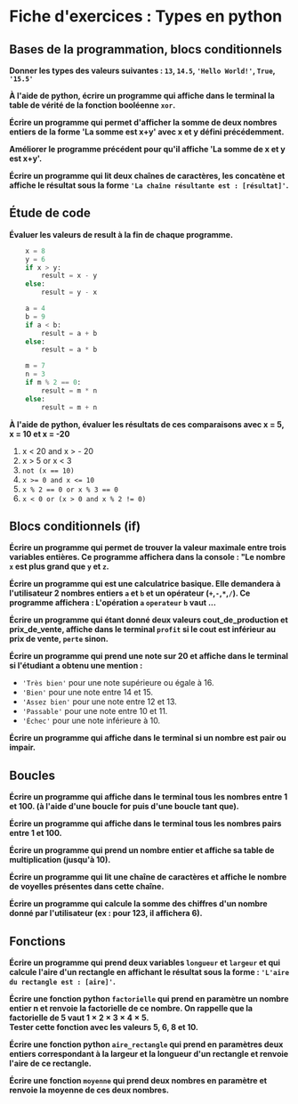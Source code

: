# Fiche d'exercices : Types en python

## Bases de la programmation, blocs conditionnels

**Donner les types des valeurs suivantes : `13`, `14.5`, `'Hello World!'`, `True`, `'15.5'`**  

**À l'aide de python, écrire un programme qui affiche dans le terminal la table de vérité de la fonction booléenne `xor`.**  

**Écrire un programme qui permet d'afficher la somme de deux nombres entiers de la forme 'La somme est x+y' avec x et y défini précédemment.**  

**Améliorer le programme précédent pour qu'il affiche 'La somme de x et y est x+y'.**  

**Écrire un programme qui lit deux chaînes de caractères, les concatène et affiche le résultat sous la forme `'La chaîne résultante est : [résultat]'`.**

## Étude de code

**Évaluer les valeurs de result à la fin de chaque programme.**  

```python
    x = 8
    y = 6
    if x > y:
        result = x - y
    else:
        result = y - x
```

```python
    a = 4
    b = 9
    if a < b:
        result = a + b
    else:
        result = a * b
```

```python
    m = 7
    n = 3
    if m % 2 == 0:
        result = m * n
    else:
        result = m + n
```

**À l'aide de python, évaluer les résultats de ces comparaisons avec x = 5, x = 10 et x = -20**  

   1. x < 20 and x > - 20
   2. x > 5 or x < 3
   3. `not (x == 10)`
   4. `x >= 0 and x <= 10`
   5. `x % 2 == 0 or x % 3 == 0`
   6. `x < 0 or (x > 0 and x % 2 != 0)`

## Blocs conditionnels (if)

**Écrire un programme qui permet de trouver la valeur maximale entre trois variables entières. Ce programme affichera dans la console : "Le nombre `x` est plus grand que `y` et `z`.**

**Écrire un programme qui est une calculatrice basique. Elle demandera à l'utilisateur 2 nombres entiers `a` et `b` et un opérateur (`+`,`-`,`*`,`/`). Ce programme affichera : L'opération `a` `operateur` `b` vaut ...**

**Écrire un programme qui étant donné deux valeurs cout_de_production et prix_de_vente, affiche dans le terminal `profit` si le cout est inférieur au prix de vente, `perte` sinon.**  

**Écrire un programme qui prend une note sur 20 et affiche dans le terminal si l'étudiant a obtenu une mention :**

   - `'Très bien'` pour une note supérieure ou égale à 16.
   - `'Bien'` pour une note entre 14 et 15.
   - `'Assez bien'` pour une note entre 12 et 13.
   - `'Passable'` pour une note entre 10 et 11.
   - `'Échec'` pour une note inférieure à 10.

**Écrire un programme qui affiche dans le terminal si un nombre est pair ou impair.**  

## Boucles

**Écrire un programme qui affiche dans le terminal tous les nombres entre 1 et 100. (à l'aide d'une boucle for puis d'une boucle tant que).**

**Écrire un programme qui affiche dans le terminal tous les nombres pairs entre 1 et 100.**

**Écrire un programme qui prend un nombre entier et affiche sa table de multiplication (jusqu'à 10).**

**Écrire un programme qui lit une chaîne de caractères et affiche le nombre de voyelles présentes dans cette chaîne.**

**Écrire un programme qui calcule la somme des chiffres d'un nombre donné par l'utilisateur (ex : pour 123, il affichera 6).**

## Fonctions

**Écrire un programme qui prend deux variables `longueur` et `largeur` et qui calcule l'aire d'un rectangle en affichant le résultat sous la forme : `'L'aire du rectangle est : [aire]'`.**

**Écrire une fonction python `factorielle` qui prend en paramètre un nombre entier n et renvoie la factorielle de ce nombre. On rappelle que la factorielle de 5 vaut $1\times2\times3\times4\times5$.**  
**Tester cette fonction avec les valeurs 5, 6, 8 et 10.**  

**Écrire une fonction python `aire_rectangle` qui prend en paramètres deux entiers correspondant à la largeur et la longueur d'un rectangle et renvoie l'aire de ce rectangle.**  

**Écrire une fonction `moyenne` qui prend deux nombres en paramètre et renvoie la moyenne de ces deux nombres.**